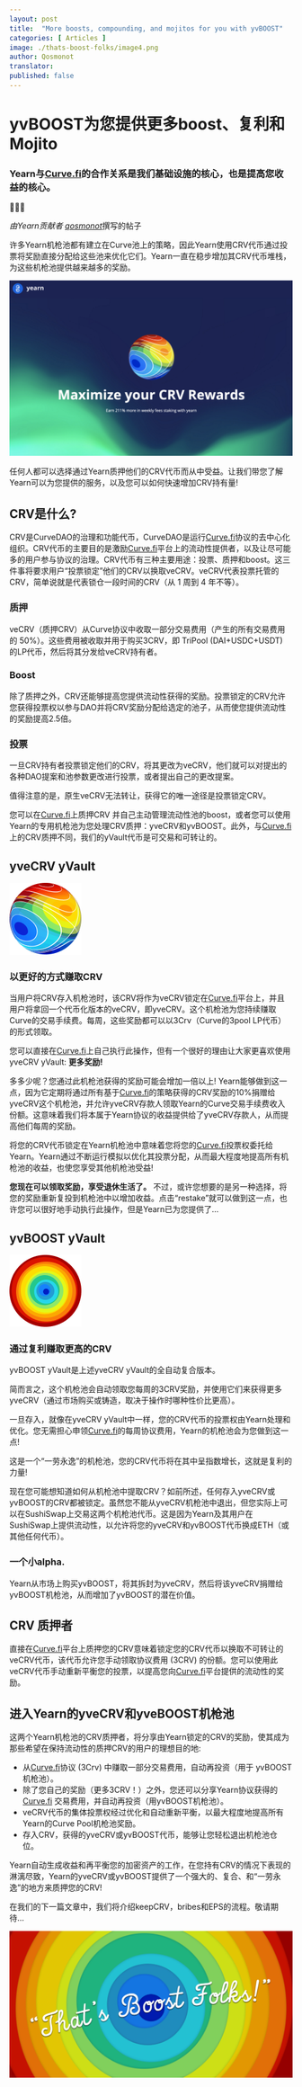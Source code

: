 ```yaml
---
layout: post
title:  "More boosts, compounding, and mojitos for you with yvBOOST"
categories: [ Articles ]
image: ./thats-boost-folks/image4.png
author: Qosmonot
translator: 
published: false
---
```


# yvBOOST为您提供更多boost、复利和Mojito

### Yearn与[Curve.fi](http://curve.fi/)的合作关系是我们基础设施的核心，也是提高您收益的核心。

🔵🤝🌈

_由Yearn贡献者_ [_qosmonot_](http://twitter.com/qosmonot)撰写的帖子

许多Yearn机枪池都有建立在Curve池上的策略，因此Yearn使用CRV代币通过投票将奖励直接分配给这些池来优化它们。Yearn一直在稳步增加其CRV代币堆栈，为这些机枪池提供越来越多的奖励。

![](image1.png)

任何人都可以选择通过Yearn质押他们的CRV代币而从中受益。让我们带您了解Yearn可以为您提供的服务，以及您可以如何快速增加CRV持有量!

## CRV是什么?

CRV是CurveDAO的治理和功能代币，CurveDAO是运行[Curve.fi](http://curve.fi/)协议的去中心化组织。CRV代币的主要目的是激励[Curve.fi](http://curve.fi/)平台上的流动性提供者，以及让尽可能多的用户参与协议的治理。CRV代币有三种主要用途：投票、质押和boost。这三件事将要求用户“投票锁定”他们的CRV以换取veCRV。veCRV代表投票托管的CRV，简单说就是代表锁仓一段时间的CRV（从 1 周到 4 年不等）。

### 质押

veCRV（质押CRV）从Curve协议中收取一部分交易费用（产生的所有交易费用的 50%）。这些费用被收取并用于购买3CRV，即 TriPool (DAI+USDC+USDT) 的LP代币，然后将其分发给veCRV持有者。

### Boost

除了质押之外，CRV还能够提高您提供流动性获得的奖励。投票锁定的CRV允许您获得投票权以参与DAO并将CRV奖励分配给选定的池子，从而使您提供流动性的奖励提高2.5倍。

### 投票

一旦CRV持有者投票锁定他们的CRV，将其更改为veCRV，他们就可以对提出的各种DAO提案和池参数更改进行投票，或者提出自己的更改提案。

值得注意的是，原生veCRV无法转让，获得它的唯一途径是投票锁定CRV。

您可以在[Curve.fi](http://curve.fi/)上质押CRV 并自己主动管理流动性池的boost，或者您可以使用Yearn的专用机枪池为您处理CRV质押：yveCRV和yvBOOST。此外，与[Curve.fi](http://curve.fi/)上的CRV质押不同，我们的yVault代币是可交易和可转让的。

## yveCRV yVault

![](image2.png)

### 以更好的方式赚取CRV

当用户将CRV存入机枪池时，该CRV将作为veCRV锁定在[Curve.fi](http://curve.fi/)平台上，并且用户将拿回一个代币化版本的veCRV，即yveCRV。这个机枪池为您持续赚取Curve的交易手续费。每周，这些奖励都可以以3Crv（Curve的3pool LP代币）的形式领取。

您可以直接在[Curve.fi](http://curve.fi/)上自己执行此操作，但有一个很好的理由让大家更喜欢使用yveCRV yVault: **更多奖励!**

多多少呢？您通过此机枪池获得的奖励可能会增加一倍以上! Yearn能够做到这一点，因为它定期将通过所有基于[Curve.fi](http://curve.fi/)的策略获得的CRV奖励的10%捐赠给yveCRV这个机枪池，并允许yveCRV存款人领取Yearn的Curve交易手续费收入份额。这意味着我们将本属于Yearn协议的收益提供给了yveCRV存款人，从而提高他们每周的奖励。

将您的CRV代币锁定在Yearn机枪池中意味着您将您的[Curve.fi](http://curve.fi/)投票权委托给Yearn。Yearn通过不断运行模拟以优化其投票分配，从而最大程度地提高所有机枪池的收益，也使您享受其他机枪池受益!

**您现在可以领取奖励，享受退休生活了。** 不过，或许您想要的是另一种选择，将您的奖励重新复投到机枪池中以增加收益。点击“restake”就可以做到这一点，也许您可以很好地手动执行此操作，但是Yearn已为您提供了…

## yvBOOST yVault

![](image3.png)

### 通过复利赚取更高的CRV

yvBOOST yVault是上述yveCRV yVault的全自动复合版本。

简而言之，这个机枪池会自动领取您每周的3CRV奖励，并使用它们来获得更多yveCRV（通过市场购买或铸造，取决于操作时哪种性价比更高）。

一旦存入，就像在yveCRV yVault中一样，您的CRV代币的投票权由Yearn处理和优化。您无需担心申领[Curve.fi](http://curve.fi/)的每周协议费用，Yearn的机枪池会为您做到这一点!

这是一个“一劳永逸”的机枪池，您的CRV代币将在其中呈指数增长，这就是复利的力量!

现在您可能想知道如何从机枪池中提取CRV？如前所述，任何存入yveCRV或yvBOOST的CRV都被锁定。虽然您不能从yveCRV机枪池中退出，但您实际上可以在SushiSwap上交易这两个机枪池代币。这是因为Yearn及其用户在SushiSwap上提供流动性，以允许将您的yveCRV和yvBOOST代币换成ETH（或其他任何代币）。

### 一个小alpha.

Yearn从市场上购买yvBOOST，将其拆封为yveCRV，然后将该yveCRV捐赠给yvBOOST机枪池，从而增加了yvBOOST的潜在价值。

## CRV 质押者

直接在[Curve.fi](http://curve.fi/)平台上质押您的CRV意味着锁定您的CRV代币以换取不可转让的veCRV代币，该代币允许您手动领取协议费用 (3CRV) 的份额。您可以使用此veCRV代币手动重新平衡您的投票，以提高您向[Curve.fi](http://curve.fi/)平台提供的流动性的奖励。

## 进入Yearn的yveCRV和yveBOOST机枪池

这两个Yearn机枪池的CRV质押者，将分享由Yearn锁定的CRV的奖励，使其成为那些希望在保持流动性的质押CRV的用户的理想目的地:

-   从[Curve.fi](http://curve.fi/)协议 (3Crv) 中赚取一部分交易费用，自动再投资（用于 yvBOOST机枪池）。
-   除了您自己的奖励（更多3CRV！）之外，您还可以分享Yearn协议获得的[Curve.fi](http://curve.fi/) 交易费用，并自动再投资（用yvBOOST机枪池）。
-   veCRV代币的集体投票权经过优化和自动重新平衡，以最大程度地提高所有Yearn的Curve Pool机枪池奖励。
-   存入CRV，获得的yveCRV或yvBOOST代币，能够让您轻松退出机枪池仓位。

Yearn自动生成收益和再平衡您的加密资产的工作，在您持有CRV的情况下表现的淋漓尽致，Yearn的yveCRV或yvBOOST提供了一个强大的、复合、和“一劳永逸”的地方来质押您的CRV!

在我们的下一篇文章中，我们将介绍keepCRV，bribes和EPS的流程。敬请期待…

![](image4.png)
